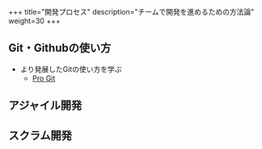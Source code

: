 +++
title="開発プロセス"
description="チームで開発を進めるための方法論"
weight=30
+++

## Git・Githubの使い方

- より発展したGitの使い方を学ぶ
    - [Pro Git](https://progit-ja.github.io/#book)


## アジャイル開発

## スクラム開発

